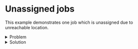 # Unassigned jobs

This example demonstrates one job which is unassigned due to unreachable location.

<details>
    <summary>Problem</summary><p>

```json
{{#include ../../../../../examples/data/pragmatic/basics/unassigned.unreachable.problem.json}}
```

</p></details>

<details>
    <summary>Solution</summary><p>

```json
{{#include ../../../../../examples/data/pragmatic/basics/unassigned.unreachable.solution.json}}
```

</p></details>
